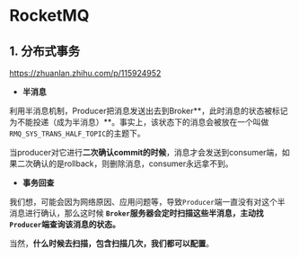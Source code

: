 # RocketMQ

## 1. 分布式事务

https://zhuanlan.zhihu.com/p/115924952

- **半消息**

利用半消息机制，Producer把消息发送出去到Broker**，此时消息的状态被标记为不能投递（成为半消息）**。事实上，该状态下的消息会被放在一个叫做 `RMQ_SYS_TRANS_HALF_TOPIC`的主题下。 

当producer对它进行**二次确认commit的时候**，消息才会发送到consumer端，如果二次确认的是rollback，则删除消息，consumer永远拿不到。

- **事务回查**

我们想，可能会因为网络原因、应用问题等，导致`Producer`端一直没有对这个半消息进行确认，那么这时候 **`Broker`服务器会定时扫描这些半消息，主动找`Producer`端查询该消息的状态。** 

当然，**什么时候去扫描，包含扫描几次，我们都可以配置**。




